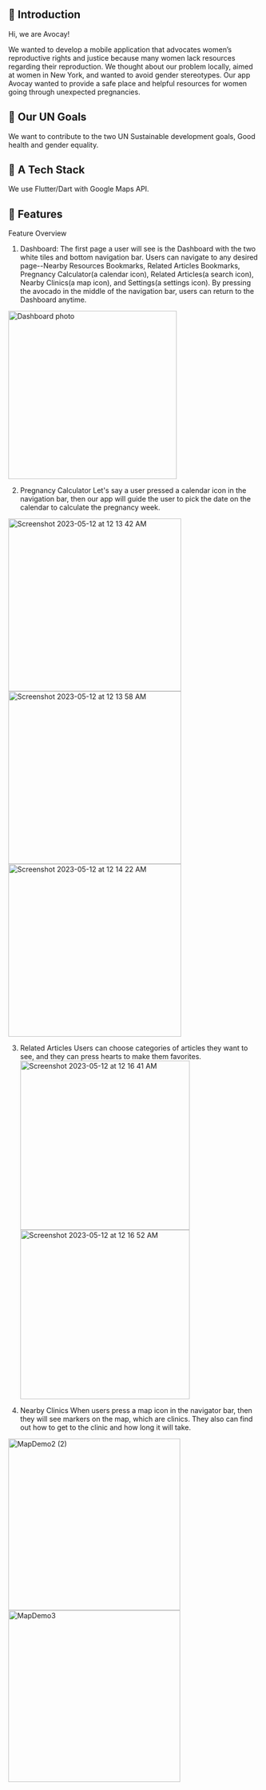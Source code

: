 ## 🥑 Introduction

Hi, we are Avocay!

We wanted to develop a mobile application that advocates women’s reproductive rights and justice because many women lack resources regarding their reproduction. We thought about our problem locally, aimed at women in New York, and wanted to avoid gender stereotypes. Our app Avocay wanted to provide a safe place and helpful resources for women going through unexpected pregnancies. 

## 🥑 Our UN Goals

We want to contribute to the two UN Sustainable development goals, Good health and gender equality. 

## 🥑 A Tech Stack

We use Flutter/Dart with Google Maps API.

## 🥑 Features

Feature Overview
1. Dashboard: The first page a user will see is the Dashboard with the two white tiles and bottom navigation bar. Users can navigate to any desired page--Nearby Resources Bookmarks, Related Articles Bookmarks, Pregnancy Calculator(a calendar icon), Related Articles(a search icon), Nearby Clinics(a map icon), and Settings(a settings icon). By pressing the avocado in the middle of the navigation bar, users can return to the Dashboard anytime.
<img width="337" alt="Dashboard photo" src="https://github.com/2023-GDSC-Challenge-Columbia-Project/frontend/assets/94277988/080cbe7e-c2ee-41ee-93e7-0e4c83ed54e8"> 


2. Pregnancy Calculator
Let's say a user pressed a calendar icon in the navigation bar, then our app will guide the user to pick the date on the calendar to calculate the pregnancy week. 

<img width="346" alt="Screenshot 2023-05-12 at 12 13 42 AM" src="https://github.com/2023-GDSC-Challenge-Columbia-Project/frontend/assets/119546622/d7cb3027-ca2d-4c34-882b-6e04da385ef0"><img width="346" alt="Screenshot 2023-05-12 at 12 13 58 AM" src="https://github.com/2023-GDSC-Challenge-Columbia-Project/frontend/assets/119546622/8bfb0abe-c1f4-4518-94c1-2f40cfc393ad"><img width="346" alt="Screenshot 2023-05-12 at 12 14 22 AM" src="https://github.com/2023-GDSC-Challenge-Columbia-Project/frontend/assets/119546622/2b79466e-c8b6-4c8d-adce-e4aeb58b7a6e">


3. Related Articles
Users can choose categories of articles they want to see, and they can press hearts to make them favorites. 
<img width="339" alt="Screenshot 2023-05-12 at 12 16 41 AM" src="https://github.com/2023-GDSC-Challenge-Columbia-Project/frontend/assets/119546622/e8a9c205-0c42-46ac-9929-f8c03e62761c"><img width="339" alt="Screenshot 2023-05-12 at 12 16 52 AM" src="https://github.com/2023-GDSC-Challenge-Columbia-Project/frontend/assets/119546622/0b3620ac-de4f-4a47-aaa7-e48b557742ac">




4. Nearby Clinics
When users press a map icon in the navigator bar, then they will see markers on the map, which are clinics. They also can find out how to get to the clinic and how long it will take. 
<img width="344" alt="MapDemo2 (2)" src="https://github.com/2023-GDSC-Challenge-Columbia-Project/frontend/assets/94277988/a3b19790-ca4f-4023-b3bc-7fe0f5bf4f96">
<img width="344" alt="MapDemo3" src="https://github.com/2023-GDSC-Challenge-Columbia-Project/frontend/assets/94277988/c4742b9e-7aa1-415d-a244-05b07e6e16c8">
